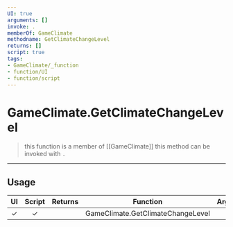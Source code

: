```yaml
---
UI: true
arguments: []
invoke: .
memberOf: GameClimate
methodname: GetClimateChangeLevel
returns: []
script: true
tags:
- GameClimate/_function
- function/UI
- function/script
---
```

# GameClimate.GetClimateChangeLevel
> this function is a member of [[GameClimate]]
> this method can be invoked with `.`
-----
## Usage
|  UI | Script | Returns | Function | Arguments |
|:---:|:------:|-------:|:--------:|:---------|
|✓|✓||GameClimate.GetClimateChangeLevel||
